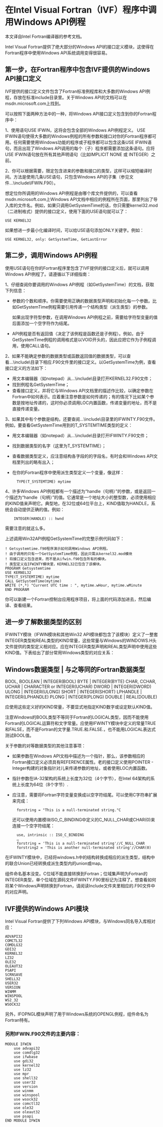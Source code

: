 # 在Intel Visual Fortran（IVF）程序中调用Windows API例程


本文译自Intel Fortran编译器的参考文档。

Intel Visual Fortran提供了绝大部分的Windows API的接口定义模块，这使得在Fortran程序中使用Windows API系统调用变得很容易。

## 第一步，在Fortran程序中包含IVF提供的Windows API接口定义

IVF提供的接口定义文件包含了Fortran标准例程库和大多数的Windows API例程，存放在标准include目录里。关于Windows API的文档可以在msdn.microsoft.com上找到。

可以按照下面两种方法中的一种，将Windows API接口定义包含到你的Fortran程序中：

1、使用语句USE IFWIN，这将会包含全部的Windows API例程定义。
USE IFWIN语句使得大多数的Windows例程的所有参数和接口对你的Fortran程序都可用。任何需要使用Windows功能的程序或子程序都可以包含这条USE IFWIN语句，而且出现了Windows API调用的每个（子）程序都需要添加这条语句。应将USE IFWIN语句放在所有其他声明语句（比如IMPLICIT NONE 或 INTEGER）之前。

2、你可以根据需要，限定包含进来的参数和接口的类型，这样可以缩短编译时间。方法是使用几条USE语句，只包含Windows API的子集（参见文件...\include\IFWIN.F90）。

想定位你所调用的Windows API例程是由哪个库文件提供的，可以查看msdn.microsoft.com上Windows API文档中相应的例程所在页面，那里列出了导入库的文件名。例如，如果只调用GetSystemTime的话，你只需要kernel32.mod（二进制格式）提供的接口定义，使用下面的USE语句就可以了：

    USE KERNEL32
如果想进一步最小化编译时间，可以给USE语句添加ONLY关键字。例如：

    USE KERNEL32, only: GetSystemTime, GetLastError

## 第二步，调用Windows API例程

使用USE语句在你的Fortran程序里包含了IVF提供的接口定义后，就可以调用Windows API例程了。请遵循以下详细指南：

1、仔细查阅你要调用的Windows API例程（如GetSystemTime）的文档，获取下列信息：

- 参数的个数和顺序。你需要使用正确的数据类型声明和初始化每一个参数。比如GetSystemTime例程需要引用传递一个结构类型（派生类型）的参数。

    如果出现字符型参数，在调用Windows API例程之前，需要给字符型变量的值后面添加一个空字符作为结尾。

- API例程是否有返回值（决定了该例程是函数还是子例程）。例如，由于GetSystemTime例程的调用格式是以VOID开头的，因此应把它作为子例程调用，使用CALL语句。


2、如果不能确定参数的数据类型或函数返回值的数据类型，可以查看...\include\目录下相应.F90文件里的接口定义。以GetSystemTime为例，查看接口定义的方法如下：

- 用文本编辑器（如notepad）从...\include\目录打开KERNEL32.F90文件；
- 找到例程名GetSystemTime；
- 查看接口定义，并将它与Windows API文档里的描述作比较，以确定参数在Fortran中如何表示。应着重注意参数是如何传递的；有的情况下比如某个参数是按地址传递的，这时你必须调用LOC内置函数，传递变量的地址，而不是直接传递变量。


3、如果其中有个参数是结构，还要查阅...\include\目录里的IFWINTY.F90文件。例如，要查看GetSystemTime用到的T_SYSTEMTIME类型的定义：

- 用文本编辑器（如notepad）从...\include\目录打开IFWINTY.F90文件；
- 找到数据类型的名字（这里为T_SYSTEMTIME）；
- 查看数据类型定义，应注意结构各字段的的字段名，有时会和Windows API文档里列出的略有出入；
- 在你的Fortran程序中使用派生类型定义一个变量，像这样：


        TYPE(T_SYSTEMTIME) mytime

4、许多Windows API例程都有一个描述为“handle（句柄）”的参数，或是返回一个描述为“handle（句柄）”的值。它通常是一个地址大小的整型数，必须使用相应的KIND值来声明它。典型地，在32位或64位平台上，KIND值取为HANDLE，系统会自动提供正确的值。例如：

        INTEGER(HANDLE) :: hwnd

需要注意的就这么多。

上述调用Win32API例程GetSystemTime的完整示例代码如下：

    ! Getsystemtime.f90程序演示如何调用Windows API例程。
    ! 由于调用的只有一个GetSystemTime例程，因此只需从kernel32.mod模块
    ! 将接口定义包含进来，而不是从ifwin.f90包含所有的模块。
    ! 类型定义在IFWINTY模块里，KERNEL32已包含了该模块。
    PROGRAM Getsystemtime
    USE KERNEL32
    TYPE(T_SYSTEMTIME) mytime
    CALL GetSystemTime(mytime)
    WRITE (*,*) "Current UTC time : ", mytime.wHour, mytime.wMinute
    END PROGRAM
你可以新建一个Fortran控制台应用程序项目，将上面的代码添加进去，然后编译、查看结果。

## 进一步了解数据类型的区别

IFWINTY模块（IFWIN模块和其他Win32 API模块都包含了该模块）定义了一整套INTEGER类型和REAL类型的KIND常量，这些常量与Windows的WINDOWS.H头文件提供的类型定义相对应。应在INTEGER类型声明和REAL类型声明中使用这些KIND值。下表给出了部分常用Windows类型的对应关系：

Windows数据类型     | 与之等同的Fortran数据类型
-------------------------------------------------
BOOL, BOOLEAN      | INTEGER(BOOL)
BYTE               | INTEGER(BYTE)
CHAR, CCHAR, UCHAR | CHARACTER or INTEGER(UCHAR)
DWORD              | INTEGER(DWORD)
ULONG              | INTEGER(ULONG)
SHORT              | INTEGER(SHORT)
LPHANDLE           | INTEGER(LPHANDLE)
PLONG              | INTEGER(PLONG)
DOUBLE             | REAL(DOUBLE)


应使用这些定义好的KIND常量，不要显式地指定KIND数字或设定默认KIND值。

注意Windows的BOOL类型不等同于Fortran的LOGICAL类型，因而不能使用Fortran的LOGICAL运算符和文字常量。应使用IFWINTY模块中定义的常量TRUE和FALSE，而不是Fortran的文字量.TRUE.和.FALSE.，也不能用LOGICAL表达式测试BOOL值。

关于参数的对等数据类型的其他注意事项：

- 如果参数在Windows API文档中描述为一个指针，那么，该参数相应的Fortran接口定义必须具有REFERENCE属性。老的接口定义使用POINTER - Integer构建的对象指针对儿来传递参数的地址，或者使用LOC内置函数。
- 指针参数在IA-32架构的系统上长度为32位（4个字节），在Intel 64架构的系统上长度为64位（8个字节）.
- 应注意，需要将Fortran字符变量变换成以空字符结尾。可以使用C字符串扩展来完成：

        forstring = "This is a null-terminated string."C

    还可以使用内置模块ISO_C_BINDING中定义的C_NULL_CHAR或CHAR(0)来连接一个空字符结尾：

        use, intrinsic :: ISO_C_BINDING
        …
        forstring = 'This is a null-terminated string'//C_NULL_CHAR
        forstring2 = 'This is another null-terminated string'//CHAR(0)

在IFWINTY模块中，已经将windows.h中的结构转换成相应的派生类型，结构中的联合Union已经转换成派生类型内的union或map。

组件命名基本没变。C位域不能直接转换到Fortran；位域集声明为Fortran的INTEGER类型，单个位域在源码文件IFWINTY.F90里标记为注释了。想查看如何将某个Windows声明转换到Fortran，请阅读Include文件夹里相应的.F90文件中的对应声明。


## IVF提供的Windows API模块

Intel Visual Fortran提供了下列Windows API模块，与Windows同名导入库相对应：

    ADVAPI32
    COMCTL32
    COMDLG32
    GDI32
    KERNEL32
    LZ32
    OLE32
    OLEAUT32
    PSAPI
    SCRNSAVE
    SHELL32
    USER32
    VERSION
    WINMM
    WINSPOOL
    WS2_32
    WSOCK32

另外，IFOPNGL模块声明了用于Windows系统的OPENGL例程，组件命名为Fortran特有。

### 另附IFWIN.F90文件的主要内容：

    MODULE IFWIN
        use advapi32
        use comdlg32
        use ifwbase
        use gdi32
        use kernel32
        use lz32
        use mpr
        use shell32
        use user32
        use version
        use winmm
        use winspool
        use wsock32
        use comctl32
        use ole32
        use oleaut32
        use psapi
    END MODULE IFWIN
